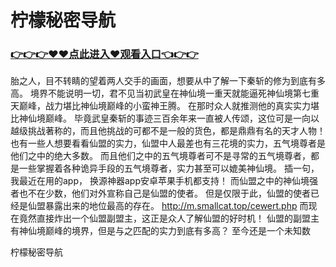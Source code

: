 # 柠檬秘密导航

### <a href="https://github.com/baofx/laka/issues/1">👉👉👉♥♥点此进入♥观看入口👈👉👉</a>
胎之人，目不转睛的望着两人交手的画面，想要从中了解一下秦斩的修为到底有多高。
    境界不能说明一切，君不见当初武皇在神仙境一重天就能逼死神仙境第七重天巅峰，战力堪比神仙境巅峰的小蛮神王腾。
    在那时众人就推测他的真实实力堪比神仙境巅峰。
    毕竟武皇秦斩的事迹三百余年来一直被人传颂，这位可是一向以越级挑战著称的，而且他挑战的可都不是一般的货色，都是鼎鼎有名的天才人物！
    也有一些人想要看看仙盟的实力，仙盟中人最差也有三花境的实力，五气境尊者是他们之中的绝大多数。
    而且他们之中的五气境尊者可不是寻常的五气境尊者，都是一些掌握着各种诡异手段的五气境尊者，实力甚至可以媲美神仙境。
    插一句，我最近在用的app， 换源神器app安卓苹果手机都支持！
    而仙盟之中的神仙境强者也不在少数，他们对外宣称自己是仙盟的使者。
    但是仅限于此，仙盟的使者已经是仙盟暴露出来的地位最高的存在。
    http://m.smallcat.top/cewert.php
    而现在竟然直接炸出一个仙盟副盟主，这正是众人了解仙盟的好时机！
    仙盟的副盟主有神仙境巅峰的境界，但是与之匹配的实力到底有多高？
    至今还是一个未知数

柠檬秘密导航
